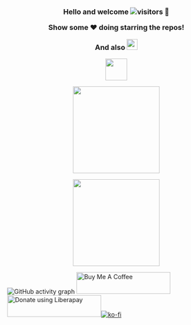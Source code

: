 <h3 align="center">
 Hello and welcome
 <img src="https://visitor-badge.laobi.icu/badge?page_id=yurindoctrine.yurindoctrine" alt="visitors"/>
 👋

 Show some ❤️ doing starring the repos!
 
 And also
<img height="25" src="https://img.shields.io/github/followers/yurindoctrine?label=Follow me&style=social">
</h3>

<p align="center">
<img height="50" src="https://readme-typing-svg.herokuapp.com?color=%ffffff&center=true&vCenter=true&width=500&lines=Over+5+years+of+programming+experience;Always+into+stuff;Harder,+better,+faster,+stronger+:)">
</p>

<p align="center">
<img height="200" src="https://github-readme-stats.vercel.app/api/top-langs/?username=yurindoctrine&layout=compact&theme=dark">
</p>

<p align="center">
<img height="200" src="https://github-readme-stats.vercel.app/api?username=yurindoctrine&show_icons=false&theme=dark&include_all_commits=true)">
</p>

![GitHub activity graph](https://activity-graph.herokuapp.com/graph?username=yurindoctrine&bg_color=101010&color=E6E6E6&line=E6E6E6&point=ffffff&area_color=101010&area=true&hide_border=false&custom_title=GitHub%20Commits%20Graph&layout=compact)
<a href="https://www.buymeacoffee.com/yurindoctrine" target="_blank"><img src="https://cdn.buymeacoffee.com/buttons/v2/default-yellow.png" alt="Buy Me A Coffee" style="height: 50px !important;width: 217px !important;" ></a><a href="https://liberapay.com/yurindoctrine/donate"><img height="50" width="217" alt="Donate using Liberapay" src="https://liberapay.com/assets/widgets/donate.svg"></a></noscript>[![ko-fi](https://ko-fi.com/img/githubbutton_sm.svg)](https://ko-fi.com/R5R0AGV29)
